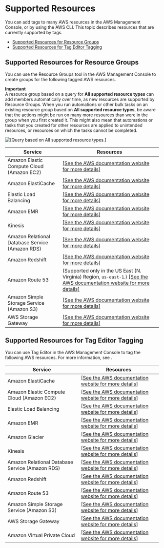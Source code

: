 # Supported Resources<a name="supported-resources"></a>

You can add tags to many AWS resources in the AWS Management Console, or by using the AWS CLI\. This topic describes resources that are currently supported by tags\.


+ [Supported Resources for Resource Groups](#supported-resources-console)
+ [Supported Resources for Tag Editor Tagging](#supported-resources-tagging-console)

## Supported Resources for Resource Groups<a name="supported-resources-console"></a>

You can use the Resource Groups tool in the AWS Management Console to create groups for the following tagged AWS resources\.

**Important**  
A resource group based on a query for **All supported resource types** can add members automatically over time, as new resources are supported by Resource Groups\. When you run automations or other bulk tasks on an existing resource group based on **All supported resource types**, be aware that the actions might be run on many more resources than were in the group when you first created it\. This might also mean that automations or tasks that you created for other resources are applied to unintended resources, or resources on which the tasks cannot be completed\.  

![\[Query based on All supported resource types.\]](http://docs.aws.amazon.com/ARG/latest/userguide/images/rg-allsupported-resources.png)


| **Service** | **Resources** | 
| --- | --- | 
|  Amazon Elastic Compute Cloud \(Amazon EC2\)  |  [\[See the AWS documentation website for more details\]](http://docs.aws.amazon.com/ARG/latest/userguide/supported-resources.html)  | 
|  Amazon ElastiCache  |  [\[See the AWS documentation website for more details\]](http://docs.aws.amazon.com/ARG/latest/userguide/supported-resources.html)  | 
|  Elastic Load Balancing  |  [\[See the AWS documentation website for more details\]](http://docs.aws.amazon.com/ARG/latest/userguide/supported-resources.html)  | 
|  Amazon EMR  |  [\[See the AWS documentation website for more details\]](http://docs.aws.amazon.com/ARG/latest/userguide/supported-resources.html)  | 
|  Kinesis  |  [\[See the AWS documentation website for more details\]](http://docs.aws.amazon.com/ARG/latest/userguide/supported-resources.html)  | 
|  Amazon Relational Database Service \(Amazon RDS\)  |  [\[See the AWS documentation website for more details\]](http://docs.aws.amazon.com/ARG/latest/userguide/supported-resources.html)  | 
|  Amazon Redshift  |  [\[See the AWS documentation website for more details\]](http://docs.aws.amazon.com/ARG/latest/userguide/supported-resources.html)  | 
|  Amazon Route 53  |  \(Supported only in the US East \(N\. Virginia\) Region, `us-east-1`\.\) [\[See the AWS documentation website for more details\]](http://docs.aws.amazon.com/ARG/latest/userguide/supported-resources.html)  | 
|  Amazon Simple Storage Service \(Amazon S3\)  |  [\[See the AWS documentation website for more details\]](http://docs.aws.amazon.com/ARG/latest/userguide/supported-resources.html)  | 
|  AWS Storage Gateway  |  [\[See the AWS documentation website for more details\]](http://docs.aws.amazon.com/ARG/latest/userguide/supported-resources.html)  | 

## Supported Resources for Tag Editor Tagging<a name="supported-resources-tagging-console"></a>

You can use Tag Editor in the AWS Management Console to tag the following AWS resources\. For more information, see \.


| **Service** | **Resources** | 
| --- | --- | 
|  Amazon ElastiCache  |  [\[See the AWS documentation website for more details\]](http://docs.aws.amazon.com/ARG/latest/userguide/supported-resources.html)  | 
|  Amazon Elastic Compute Cloud \(Amazon EC2\)  |  [\[See the AWS documentation website for more details\]](http://docs.aws.amazon.com/ARG/latest/userguide/supported-resources.html)  | 
|  Elastic Load Balancing  |  [\[See the AWS documentation website for more details\]](http://docs.aws.amazon.com/ARG/latest/userguide/supported-resources.html)  | 
|  Amazon EMR  |  [\[See the AWS documentation website for more details\]](http://docs.aws.amazon.com/ARG/latest/userguide/supported-resources.html)  | 
|  Amazon Glacier  |  [\[See the AWS documentation website for more details\]](http://docs.aws.amazon.com/ARG/latest/userguide/supported-resources.html)  | 
|  Kinesis  |  [\[See the AWS documentation website for more details\]](http://docs.aws.amazon.com/ARG/latest/userguide/supported-resources.html)  | 
|  Amazon Relational Database Service \(Amazon RDS\)  |  [\[See the AWS documentation website for more details\]](http://docs.aws.amazon.com/ARG/latest/userguide/supported-resources.html)  | 
|  Amazon Redshift  |  [\[See the AWS documentation website for more details\]](http://docs.aws.amazon.com/ARG/latest/userguide/supported-resources.html)  | 
|  Amazon Route 53  |  [\[See the AWS documentation website for more details\]](http://docs.aws.amazon.com/ARG/latest/userguide/supported-resources.html)  | 
|  Amazon Simple Storage Service \(Amazon S3\)  |  [\[See the AWS documentation website for more details\]](http://docs.aws.amazon.com/ARG/latest/userguide/supported-resources.html)  | 
|  AWS Storage Gateway  |  [\[See the AWS documentation website for more details\]](http://docs.aws.amazon.com/ARG/latest/userguide/supported-resources.html)  | 
|  Amazon Virtual Private Cloud  |  [\[See the AWS documentation website for more details\]](http://docs.aws.amazon.com/ARG/latest/userguide/supported-resources.html)  | 